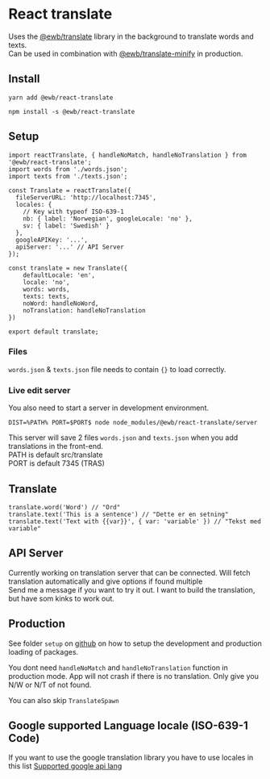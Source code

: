 # React translate

Uses the [@ewb/translate](https://www.npmjs.com/package/@ewb/translate) library in the background to translate words and texts.  
Can be used in combination with [@ewb/translate-minify](https://www.npmjs.com/package/@ewb/translate-minify) in production.

## Install
```
yarn add @ewb/react-translate

npm install -s @ewb/react-translate
```

## Setup

```
import reactTranslate, { handleNoMatch, handleNoTranslation } from '@ewb/react-translate';
import words from './words.json';
import texts from './texts.json';

const Translate = reactTranslate({
  fileServerURL: 'http://localhost:7345',
  locales: {
    // Key with typeof ISO-639-1
    nb: { label: 'Norwegian', googleLocale: 'no' },
    sv: { label: 'Swedish' }
  },
  googleAPIKey: '...',
  apiServer: '...' // API Server
});

const translate = new Translate({
    defaultLocale: 'en',
    locale: 'no',
    words: words,
    texts: texts,
    noWord: handleNoWord,
    noTranslation: handleNoTranslation
})

export default translate;
```

### Files
`words.json` & `texts.json` file needs to contain `{}` to load correctly.

### Live edit server

You also need to start a server in development environment.
```
DIST=%PATH% PORT=$PORT$ node node_modules/@ewb/react-translate/server
```
This server will save 2 files `words.json` and `texts.json` when you add translations in the front-end.  
PATH is default src/translate  
PORT is default 7345 (TRAS)

## Translate
```
translate.word('Word') // "Ord"
translate.text('This is a sentence') // "Dette er en setning"
translate.text('Text with {{var}}', { var: 'variable' }) // "Tekst med variable"
```

## API Server
Currently working on translation server that can be connected. Will fetch translation automatically and give options if found multiple  
Send me a message if you want to try it out. I want to build the translation, but have som kinks to work out.

## Production
See folder `setup` on [github](https://github.com/EmilsWebbod/react-translate) on how to setup the development and production loading of packages.

You dont need `handleNoMatch` and `handleNoTranslation` function in production mode.
App will not crash if there is no translation. Only give you N/W or N/T of not found.

You can also skip `TranslateSpawn`

## Google supported Language locale (ISO-639-1 Code)
If you want to use the google translation library you have to use locales in this list
[Supported google api lang](https://cloud.google.com/translate/docs/languages)
